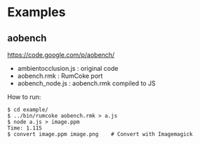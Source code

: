 Examples
========

aobench
-------

https://code.google.com/p/aobench/

* ambientocclusion.js : original code
* aobench.rmk : RumCoke port
* aobench_node.js : aobench.rmk compiled to JS

How to run:

    $ cd example/
    $ ../bin/rumcoke aobench.rmk > a.js
    $ node a.js > image.ppm
    Time: 1.115
    $ convert image.ppm image.png    # Convert with Imagemagick
